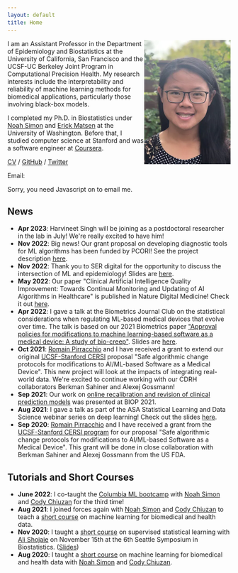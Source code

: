 ```yaml
---
layout: default
title: Home
---
```



<img align="right" src="headshot.png" margin="50px" height="280px" onmouseover="this.src='pocky_new.png';" onmouseout="this.src='headshot.png';">

I am an Assistant Professor in the Department of Epidemiology and Biostatistics at the University of California, San Francisco and the UCSF-UC Berkeley Joint Program in Computational Precision Health.
My research interests include the interpretability and reliability of machine learning methods for biomedical applications, particularly those involving black-box models.

I completed my Ph.D. in Biostatistics under [Noah Simon](https://faculty.washington.edu/nrsimon/) and [Erick Matsen](https://matsen.fhcrc.org/) at the University of Washington.
Before that, I studied computer science at Stanford and was a software engineer at [Coursera](https://www.coursera.org/).

[CV](cv.pdf) / [GitHub](https://github.com/jjfeng) / [Twitter](https://twitter.com/Jean_J_Feng)

Email:
<script type="text/javascript" language="javascript">
<!--
// Email obfuscator script 2.1 by Tim Williams, University of Arizona
// Random encryption key feature coded by Andrew Moulden
// This code is freeware provided these four comment lines remain intact
// A wizard to generate this code is at http://www.jottings.com/obfuscator/
{ coded = "chGo.thop@wgUt.hOw"
  key = "gHd4waxXhlYItNrmPkp7OQsG52j86EySC1W0ni9bUqzJcFRBuMVDeKoTfvAL3Z"
  shift=coded.length
  link=""
  for (i=0; i<coded.length; i++) {
    if (key.indexOf(coded.charAt(i))==-1) {
      ltr = coded.charAt(i)
      link += (ltr)
    }
    else {
      ltr = (key.indexOf(coded.charAt(i))-shift+key.length) % key.length
      link += (key.charAt(ltr))
    }
  }
document.write("<a href='mailto:"+link+"'>"+link+"</a>")
}
//-->
</script><noscript>Sorry, you need Javascript on to email me.</noscript>

## News
- **Apr 2023**: Harvineet Singh will be joining as a postdoctoral researcher in the lab in July! We're really excited to have him!
- **Nov 2022**: Big news! Our grant proposal on developing diagnostic tools for ML algorithms has been funded by PCORI! See the project description [here](https://www.pcori.org/research-results/2022/diagnostic-tools-quality-improvement-machine-learning-based-clinical-decision-support-systems).
- **Nov 2022**: Thank you to SER digital for the opportunity to discuss the intersection of ML and epidemiology! Slides are [here](https://www.jeanfeng.com/ser_talk.pdf).
- **May 2022**: Our paper "Clinical Artificial Intelligence Quality Improvement: Towards Continual Monitoring and Updating of AI Algorithms in Healthcare" is published in Nature Digital Medicine! Check it out [here](https://www.nature.com/articles/s41746-022-00611-y).
- **Apr 2022**: I gave a talk at the Biometrics Journal Club on the statistical considerations when regulating ML-based medical devices that evolve over time. The talk is based on our 2021 Biometrics paper ["Approval policies for modifications to machine learning-based software as a medical device: A study of bio-creep"](https://doi.org/10.1111/biom.13379). Slides are [here](https://www.jeanfeng.com/biometrics_talk.pdf).
- **Oct 2021**: [Romain Pirracchio](https://www.romainpirracchio.org/) and I have received a grant to extend our original [UCSF-Stanford CERSI](https://pharm.ucsf.edu/cersi) proposal "Safe algorithmic change protocols for modifications to AI/ML-based Software as a Medical Device". This new project will look at the impacts of integrating real-world data. We're excited to continue working with our CDRH collaborators Berkman Sahiner and Alexej Gossmann!
- **Sep 2021**: Our work on [online recalibration and revision of clinical prediction models](https://ww2.amstat.org/meetings/biop/2021/onlineprogram/AbstractDetails.cfm?AbstractID=302405) was presented at BIOP 2021.
- **Aug 2021**: I gave a talk as part of the ASA Statistical Learning and Data Science webinar series on deep learning! Check out the slides [here](https://www.jeanfeng.com/easier_slds.pdf).
- **Sep 2020**: [Romain Pirracchio](https://www.romainpirracchio.org/) and I have received a grant from the [UCSF-Stanford CERSI program](https://pharm.ucsf.edu/cersi) for our proposal "Safe algorithmic change protocols for modifications to AI/ML-based Software as a Medical Device". This grant will be done in close collaboration with Berkman Sahiner and Alexej Gossmann from the US FDA.

## Tutorials and Short Courses

- **June 2022**: I co-taught the [Columbia ML bootcamp](https://www.publichealth.columbia.edu/research/precision-prevention/machine-learning-boot-camp-analyzing-biomedical-and-health-data) with [Noah Simon](https://faculty.washington.edu/nrsimon/) and [Cody Chiuzan](https://www.publichealth.columbia.edu/people/our-faculty/cc3780) for the third time!
- **Aug 2021**: I joined forces again with [Noah Simon](https://faculty.washington.edu/nrsimon/) and [Cody Chiuzan](https://www.publichealth.columbia.edu/people/our-faculty/cc3780) to teach a [short course](https://www.publichealth.columbia.edu/research/precision-prevention/machine-learning-boot-camp-analyzing-biomedical-and-health-data) on machine learning for biomedical and health data.
- **Nov 2020**: I taught a [short course](https://www.biostat.washington.edu/news/calendar/symposium) on supervised statistical learning with [Ali Shojaie](http://faculty.washington.edu/ashojaie/) on November 15th at the 6th Seattle Symposium in Biostatistics. ([Slides](teaching/Seattle_Symposium_ShortCourse2020_ML.pdf))
- **Aug 2020**: I taught a [short course](https://www.publichealth.columbia.edu/research/precision-prevention/machine-learning-boot-camp-analyzing-biomedical-and-health-data) on machine learning for biomedical and health data with [Noah Simon](https://faculty.washington.edu/nrsimon/) and [Cody Chiuzan](https://www.publichealth.columbia.edu/people/our-faculty/cc3780).
